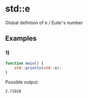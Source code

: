 # std::e
Global defintion of e / Euler's number

## Examples
### 1)
```js
function main() {
	std::println(std::e);
}
```
Possible output:
```
2.71828
```
